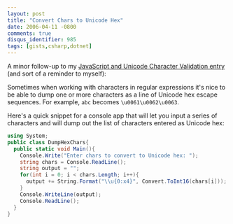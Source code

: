 ```yaml
---
layout: post
title: "Convert Chars to Unicode Hex"
date: 2006-04-11 -0800
comments: true
disqus_identifier: 985
tags: [gists,csharp,dotnet]
---
```

A minor follow-up to my [JavaScript and Unicode Character Validation
entry](/archive/2005/04/25/javascript-and-unicode-character-validation.aspx)
(and sort of a reminder to myself):

Sometimes when working with characters in regular expressions it's nice
to be able to dump one or more characters as a line of Unicode hex
escape sequences. For example, `abc` becomes `\u0061\u0062\u0063`.

Here's a quick snippet for a console app that will let you input a
series of characters and will dump out the list of characters entered as
Unicode hex:

```csharp
using System;
public class DumpHexChars{
  public static void Main(){
    Console.Write("Enter chars to convert to Unicode hex: ");
    string chars = Console.ReadLine();
    string output = "";
    for(int i = 0; i < chars.Length; i++){
      output += String.Format("\\u{0:x4}", Convert.ToInt16(chars[i]));
    }
    Console.WriteLine(output);
    Console.ReadLine();
  }
}
```
